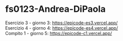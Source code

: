 # fs0123-Andrea-DiPaola

Esercizio 3 - giorno 3: https://epicode-es3.vercel.app/<br>
Esercizio 4 - giorno 4: https://epicode-es4.vercel.app/<br>
Compito 1 - giorno 5: https://epicode-c1.vercel.app/

